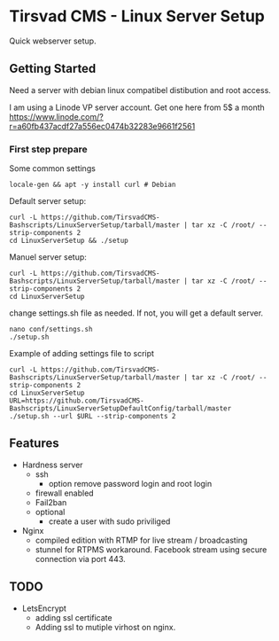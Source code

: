 # Tirsvad CMS - Linux Server Setup
Quick webserver setup.

## Getting Started
Need a server with debian linux compatibel distibution and root access.

I am using a Linode VP server account. Get one here from 5$ a month https://www.linode.com/?r=a60fb437acdf27a556ec0474b32283e9661f2561

### First step prepare

Some common settings

    locale-gen && apt -y install curl # Debian

Default server setup:

    curl -L https://github.com/TirsvadCMS-Bashscripts/LinuxServerSetup/tarball/master | tar xz -C /root/ --strip-components 2
    cd LinuxServerSetup && ./setup

Manuel server setup:

    curl -L https://github.com/TirsvadCMS-Bashscripts/LinuxServerSetup/tarball/master | tar xz -C /root/ --strip-components 2
    cd LinuxServerSetup

change settings.sh file as needed. If not, you will get a default server.

    nano conf/settings.sh
    ./setup.sh

Example of adding settings file to script

    curl -L https://github.com/TirsvadCMS-Bashscripts/LinuxServerSetup/tarball/master | tar xz -C /root/ --strip-components 2
    cd LinuxServerSetup
    URL=https://github.com/TirsvadCMS-Bashscripts/LinuxServerSetupDefaultConfig/tarball/master
    ./setup.sh --url $URL --strip-components 2

## Features
* Hardness server
    * ssh
        * option remove password login and root login
    * firewall enabled
    * Fail2ban
    * optional
        * create a user with sudo priviliged
* Nginx
    * compiled edition with RTMP for live stream / broadcasting
    * stunnel for RTPMS workaround. Facebook stream using secure connection via port 443.

## TODO
* LetsEncrypt
    * adding ssl certificate
    * Adding ssl to mutiple virhost on nginx.